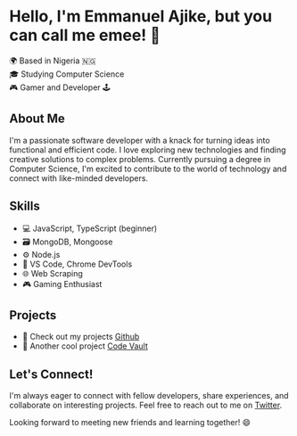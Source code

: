 # Hello, I'm Emmanuel Ajike, but you can call me emee! 👋

🌍 Based in Nigeria 🇳🇬  
🎓 Studying Computer Science  
🎮 Gamer and Developer 🕹️  

## About Me

I'm a passionate software developer with a knack for turning ideas into functional and efficient code. I love exploring new technologies and finding creative solutions to complex problems. Currently pursuing a degree in Computer Science, I'm excited to contribute to the world of technology and connect with like-minded developers.

## Skills

- 💻 JavaScript, TypeScript (beginner)
- 🗃️ MongoDB, Mongoose
- ⚙️ Node.js
- 📝 VS Code, Chrome DevTools
- 🌐 Web Scraping
- 🎮 Gaming Enthusiast

## Projects

[//]: # "This is a comment"
- 🚀 Check out my projects [Github](https://github.com/emee-dev/hackathon)
- 🎉 Another cool project [Code Vault](https://github.com/jae-sd/hackathon)

## Let's Connect!

I'm always eager to connect with fellow developers, share experiences, and collaborate on interesting projects. Feel free to reach out to me on [Twitter](https://twitter.com/___emee_?).

[//]: # "via [LinkedIn](your-linkedin-profile) or follow me"

Looking forward to meeting new friends and learning together! 😄
